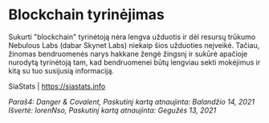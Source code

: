 # Blockchain tyrinėjimas
Sukurti "blockchain" tyrinėtoją nėra lengva užduotis ir dėl resursų trūkumo Nebulous Labs (dabar Skynet Labs) niekaip šios užduoties neįveikė. Tačiau, žinomas bendruomenės narys hakkane žengė žingsnį ir sukūrė apačioje nurodytą tyrinėtoją tam, kad bendruomenei būtų lengviau sekti mokėjimus ir kitą su tuo susijusią informaciją.

SiaStats | https://siastats.info

*Paraš4: Danger & Covalent, Paskutinį kartą atnaujinta: Balandžio 14, 2021*
*Išvertė: lorenNso, Paskutinį kartą atnaujinta: Gegužės 13, 2021*
